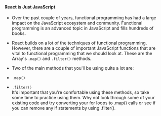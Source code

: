 #### React is Just JavaScript  
- Over the past couple of years, functional programming has had a large impact on the JavaScript ecosystem and community.
Functional programming is an advanced topic in JavaScript and fills hundreds of books.
-  React builds on a lot of the techniques of functional programming. However, there are a couple of important JavaScript functions that are vital to functional programming that we should look at.
These are the Array's ```.map()``` and ```.filter()``` methods.

- Two of the main methods that you'll be using quite a lot are: 
- ```.map()```  
- ```.filter()```  
It's important that you're comfortable using these methods, so take some time to practice using them.
Why not look through some of your existing code and try converting your for loops to .map() calls or see if you can remove any if statements by using .filter().

